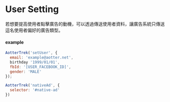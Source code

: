 
# User Setting

> 

若想要提高使用者點擊廣告的動機，可以透過傳送使用者資料，讓廣告系統只傳送這名使用者偏好的廣告類型。

#### example
```js
AotterTrek('setUser', {
  email: 'example@aotter.net',  
  birthday '1999/01/01',
  fbId: '[USER_FACEBOOK_ID]',
  gender: 'MALE'  
});

AotterTrek('nativeAd', {
  selector: '#native-ad'
})
```
